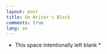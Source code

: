 ```yaml
---
layout: post
title: On Writer's Block
comments: true
lang: en
---
```


* This space intentionally left blank *
